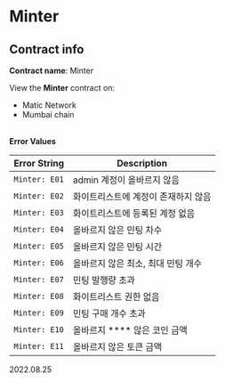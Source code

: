 # Minter

## Contract info

**Contract name**: Minter

View the **Minter** contract on:

* Matic Network&#x20;
* Mumbai chain&#x20;

\
**Error Values**

| Error String  | Description          |
| ------------- | -------------------- |
| `Minter: E01` | admin 계정이 올바르지 않음    |
| `Minter: E02` | 화이트리스트에 계정이 존재하지 않음  |
| `Minter: E03` | 화이트리스트에 등록된 계정 없음    |
| `Minter: E04` | 올바르지 않은 민팅 차수        |
| `Minter: E05` | 올바르지 않은 민팅 시간        |
| `Minter: E06` | 올바르지 않은 최소, 최대 민팅 개수 |
| `Minter: E07` | 민팅 발행량 초과            |
| `Minter: E08` | 화이트리스트 권한 없음         |
| `Minter: E09` | 민팅 구매 개수 초과          |
| `Minter: E10` | 올바르지 **** 않은 코인 금액   |
| `Minter: E11` | 올바르지 않은 토큰 금액        |



2022.08.25
